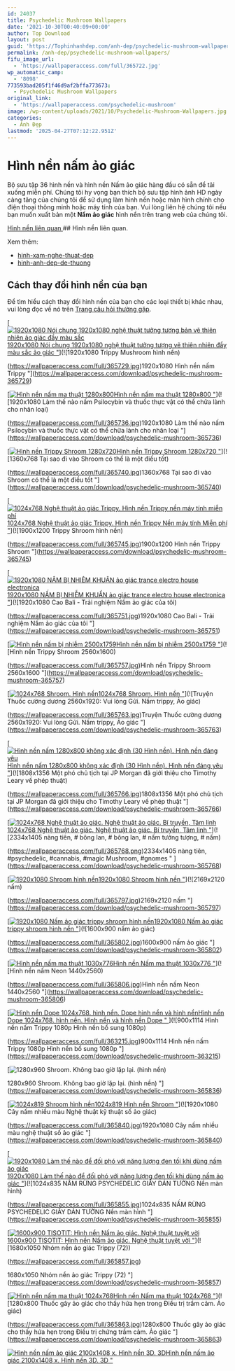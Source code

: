 ```yaml
---
id: 24037
title: Psychedelic Mushroom Wallpapers
date: '2021-10-30T00:40:09+00:00'
author: Top Download
layout: post
guid: 'https://Tophinhanhdep.com/anh-dep/psychedelic-mushroom-wallpapers/'
permalink: /anh-dep/psychedelic-mushroom-wallpapers/
fifu_image_url:
  - 'https://wallpaperaccess.com/full/365722.jpg'
wp_automatic_camp:
  - '8098'
773593bad205f1f46d9af2bffa773673:
  - Psychedelic Mushroom Wallpapers
original_link:
  - 'https://wallpaperaccess.com/psychedelic-mushroom'
image: /wp-content/uploads/2021/10/Psychedelic-Mushroom-Wallpapers.jpg
categories:
  - Ảnh Đẹp
lastmod: '2025-04-27T07:12:22.951Z'
---
```

# Hình nền nấm ảo giác

Bộ sưu tập 36 hình nền và hình nền Nấm ảo giác hàng đầu có sẵn để tải xuống miễn phí. Chúng tôi hy vọng bạn thích bộ sưu tập hình ảnh HD ngày càng tăng của chúng tôi để sử dụng làm hình nền hoặc màn hình chính cho điện thoại thông minh hoặc máy tính của bạn. Vui lòng liên hệ chúng tôi nếu bạn muốn xuất bản một **Nấm ảo giác** hình nền trên trang web của chúng tôi.

[Hình nền liên quan ](#related) ## Hình nền liên quan.

   
 Xem thêm:

   
- [hinh-xam-nghe-thuat-dep](https://tophinhanhdep.com/hinh-xam-dep/hinh-xam-nghe-thuat-dep/)
- [hinh-anh-dep-de-thuong](https://tophinhanhdep.com/hinh-anh-de-thuong/hinh-anh-dep-de-thuong/)

## Cách thay đổi hình nền của bạn

Để tìm hiểu cách thay đổi hình nền của bạn cho các loại thiết bị khác nhau, vui lòng đọc về nó trên [Trang câu hỏi thường gặp](https://tophinhanhdep.com/faq/).

  
[[![1920x1080 Nói chung 1920x1080 nghệ thuật tưởng tượng bản vẽ thiên nhiên ảo giác đầy màu sắc](https://wallpaperaccess.com/full/365722.jpg)1920x1080 Nói chung 1920x1080 nghệ thuật tưởng tượng vẽ thiên nhiên đầy màu sắc ảo giác "](https://wallpaperaccess.com/download/psychedelic-mushroom-365722)](![1920x1080 Trippy Mushroom hình nền)

(https://wallpaperaccess.com/full/365729.jpg)1920x1080 Hình nền nấm Trippy "](https://wallpaperaccess.com/download/psychedelic-mushroom-365729)

[[![Hình nền nấm ma thuật 1280x800](https://wallpaperaccess.com/full/363179.jpg)Hình nền nấm ma thuật 1280x800 "](https://wallpaperaccess.com/download/psychedelic-mushroom-363179)](![1920x1080 Làm thế nào nấm Psilocybin và thuốc thực vật có thể chữa lành cho nhân loại)

(https://wallpaperaccess.com/full/365736.jpg)1920x1080 Làm thế nào nấm Psilocybin và thuốc thực vật có thể chữa lành cho nhân loại "](https://wallpaperaccess.com/download/psychedelic-mushroom-365736)

[[![Hình nền Trippy Shroom 1280x720](https://wallpaperaccess.com/full/363153.jpg)Hình nền Trippy Shroom 1280x720 "](https://wallpaperaccess.com/download/psychedelic-mushroom-363153)](![1360x768 Tại sao đi vào Shroom có ​​thể là một điều tốt)

(https://wallpaperaccess.com/full/365740.jpg)1360x768 Tại sao đi vào Shroom có ​​thể là một điều tốt "](https://wallpaperaccess.com/download/psychedelic-mushroom-365740)

[[![1024x768 Nghệ thuật ảo giác Trippy.  Hình nền Trippy nền máy tính miễn phí](https://wallpaperaccess.com/full/365744.jpg)1024x768 Nghệ thuật ảo giác Trippy. Hình nền Trippy Nền máy tính Miễn phí "](https://wallpaperaccess.com/download/psychedelic-mushroom-365744)](![1900x1200 Trippy Shroom hình nền)

(https://wallpaperaccess.com/full/365745.jpg)1900x1200 Hình nền Trippy Shroom "](https://wallpaperaccess.com/download/psychedelic-mushroom-365745)

[[![1920x1080 NẤM BỊ NHIỄM KHUẨN ảo giác trance electro house electronica](https://wallpaperaccess.com/full/365749.jpg)1920x1080 NẤM BỊ NHIỄM KHUẨN ảo giác trance electro house electronica "](https://wallpaperaccess.com/download/psychedelic-mushroom-365749)](![1920x1080 Cao Bali - Trải nghiệm Nấm ảo giác của tôi)

(https://wallpaperaccess.com/full/365751.jpg)1920x1080 Cao Bali - Trải nghiệm Nấm ảo giác của tôi "](https://wallpaperaccess.com/download/psychedelic-mushroom-365751)

[[![Hình nền nấm bị nhiễm 2500x1759](https://wallpaperaccess.com/full/365754.jpg)Hình nền nấm bị nhiễm 2500x1759 "](https://wallpaperaccess.com/download/psychedelic-mushroom-365754)](![Hình nền Trippy Shroom 2560x1600)

(https://wallpaperaccess.com/full/365757.jpg)Hình nền Trippy Shroom 2560x1600 "](https://wallpaperaccess.com/download/psychedelic-mushroom-365757)

[[![1024x768 Shroom.  Hình nền](https://wallpaperaccess.com/full/365761.jpg)1024x768 Shroom. Hình nền "](https://wallpaperaccess.com/download/psychedelic-mushroom-365761)](![Truyện Thuốc cường dương 2560x1920: Vui lòng Gửi.  Nấm trippy, Ảo giác)

(https://wallpaperaccess.com/full/365763.jpg)Truyện Thuốc cường dương 2560x1920: Vui lòng Gửi. Nấm trippy, Ảo giác "](https://wallpaperaccess.com/download/psychedelic-mushroom-365763)

[[![Hình nền nấm 1280x800 không xác định (30 Hình nền).  Hình nền đáng yêu](https://wallpaperaccess.com/full/85599.jpg)Hình nền nấm 1280x800 không xác định (30 Hình nền). Hình nền đáng yêu "](https://wallpaperaccess.com/download/psychedelic-mushroom-85599)](![1808x1356 Một phó chủ tịch tại JP Morgan đã giới thiệu cho Timothy Leary về phép thuật)

(https://wallpaperaccess.com/full/365766.jpg)1808x1356 Một phó chủ tịch tại JP Morgan đã giới thiệu cho Timothy Leary về phép thuật "](https://wallpaperaccess.com/download/psychedelic-mushroom-365766)

[[![1024x768 Nghệ thuật ảo giác.  Nghệ thuật ảo giác.  Bí truyền, Tâm linh](https://wallpaperaccess.com/full/363344.jpg)1024x768 Nghệ thuật ảo giác. Nghệ thuật ảo giác. Bí truyền, Tâm linh "](https://wallpaperaccess.com/download/psychedelic-mushroom-363344)](![2334x1405 nàng tiên, # bông lan, # bông lan, # nấm tưởng tượng, # nấm)

(https://wallpaperaccess.com/full/365768.png)2334x1405 nàng tiên, #psychedelic, #cannabis, #magic Mushroom, #gnomes " ](https://wallpaperaccess.com/download/psychedelic-mushroom-365768)

[[![1920x1080 Shroom hình nền](https://wallpaperaccess.com/full/365788.jpg)1920x1080 Shroom hình nền "](https://wallpaperaccess.com/download/psychedelic-mushroom-365788)](![2169x2120 nấm)

(https://wallpaperaccess.com/full/365797.jpg)2169x2120 nấm "](https://wallpaperaccess.com/download/psychedelic-mushroom-365797)

[[![1920x1080 Nấm ảo giác trippy shroom hình nền](https://wallpaperaccess.com/full/365798.jpg)1920x1080 Nấm ảo giác trippy shroom hình nền "](https://wallpaperaccess.com/download/psychedelic-mushroom-365798)](![1600x900 nấm ảo giác)

(https://wallpaperaccess.com/full/365802.jpg)1600x900 nấm ảo giác "](https://wallpaperaccess.com/download/psychedelic-mushroom-365802)

[[![Hình nền nấm ma thuật 1030x776](https://wallpaperaccess.com/full/365804.jpg)Hình nền Nấm ma thuật 1030x776 "](https://wallpaperaccess.com/download/psychedelic-mushroom-365804)](![Hình nền nấm Neon 1440x2560)

(https://wallpaperaccess.com/full/365806.jpg)Hình nền nấm Neon 1440x2560 "](https://wallpaperaccess.com/download/psychedelic-mushroom-365806)

[[![Hình nền Dope 1024x768.  hình nền.  Dope hình nền và hình nền](https://wallpaperaccess.com/full/365831.jpg)Hình nền Dope 1024x768. hình nền. Hình nền và hình nền Dope " ](https://wallpaperaccess.com/download/psychedelic-mushroom-365831)](![900x1114 Hình nền nấm Trippy 1080p Hình nền bổ sung 1080p)

(https://wallpaperaccess.com/full/363215.jpg)900x1114 Hình nền nấm Trippy 1080p Hình nền bổ sung 1080p "](https://wallpaperaccess.com/download/psychedelic-mushroom-363215)

[![1280x960 Shroom.  Không bao giờ lặp lại.  (hình nền)](https://wallpaperaccess.com/full/365836.jpg)

1280x960 Shroom. Không bao giờ lặp lại. (hình nền) "](https://wallpaperaccess.com/download/psychedelic-mushroom-365836)

[[![1024x819 Shroom hình nền](https://wallpaperaccess.com/full/365838.jpg)1024x819 Hình nền Shroom "](https://wallpaperaccess.com/download/psychedelic-mushroom-365838)](![1920x1080 Cây nấm nhiều màu Nghệ thuật kỹ thuật số ảo giác)

(https://wallpaperaccess.com/full/365840.jpg)1920x1080 Cây nấm nhiều màu nghệ thuật số ảo giác "](https://wallpaperaccess.com/download/psychedelic-mushroom-365840)

[[![1920x1080 Làm thế nào để đối phó với năng lượng đen tối khi dùng nấm ảo giác](https://wallpaperaccess.com/full/365848.jpg)1920x1080 Làm thế nào để đối phó với năng lượng đen tối khi dùng nấm ảo giác "](https://wallpaperaccess.com/download/psychedelic-mushroom-365848)](![1024x835 NẤM RỪNG PSYCHEDELIC GIẤY DÁN TƯỜNG Nền màn hình)

(https://wallpaperaccess.com/full/365855.jpg)1024x835 NẤM RỪNG PSYCHEDELIC GIẤY DÁN TƯỜNG Nền màn hình "](https://wallpaperaccess.com/download/psychedelic-mushroom-365855)

[[![1600x900 TISOTIT: Hình nền Nấm ảo giác.  Nghệ thuật tuyệt vời](https://wallpaperaccess.com/full/365856.jpg)1600x900 TISOTIT: Hình nền Nấm ảo giác. Nghệ thuật tuyệt vời "](https://wallpaperaccess.com/download/psychedelic-mushroom-365856)](![1680x1050 Nhóm nền ảo giác Trippy (72))

(https://wallpaperaccess.com/full/365857.jpg)

1680x1050 Nhóm nền ảo giác Trippy (72) "](https://wallpaperaccess.com/download/psychedelic-mushroom-365857)

[[![Hình nền nấm ma thuật 1024x768](https://wallpaperaccess.com/full/365861.jpg)Hình nền Nấm ma thuật 1024x768 "](https://wallpaperaccess.com/download/psychedelic-mushroom-365861)](![1280x800 Thuốc gây ảo giác cho thấy hứa hẹn trong Điều trị trầm cảm.  Ảo giác)

(https://wallpaperaccess.com/full/365863.jpg)1280x800 Thuốc gây ảo giác cho thấy hứa hẹn trong Điều trị chứng trầm cảm. Ảo giác "](https://wallpaperaccess.com/download/psychedelic-mushroom-365863)

[![Hình nền nấm ảo giác 2100x1408 x.  Hình nền 3D.  3D](https://wallpaperaccess.com/full/365868.png)Hình nền nấm ảo giác 2100x1408 x. Hình nền 3D. 3D "](https://wallpaperaccess.com/download/psychedelic-mushroom-365868)
